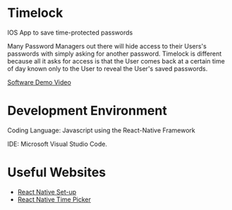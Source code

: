 # Timelock
IOS App to save time-protected passwords

Many Password Managers out there will hide access to their Users's passwords with simply asking for another password. Timelock is different because all it asks for access is that the User comes back at a certain time of day known only to the User to reveal the User's saved passwords.

[Software Demo Video](https://youtu.be/UUmnYn0_QEU)

# Development Environment
Coding Language: Javascript using the React-Native Framework 

IDE: Microsoft Visual Studio Code.


# Useful Websites
* [React Native Set-up](https://reactnative.dev/docs/environment-setup)
* [React Native Time Picker](https://github.com/henninghall/react-native-date-picker)
